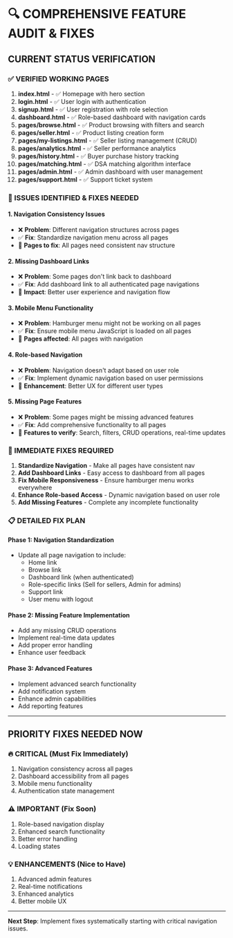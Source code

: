 # 🔍 **COMPREHENSIVE FEATURE AUDIT & FIXES**

## **CURRENT STATUS VERIFICATION**

### **✅ VERIFIED WORKING PAGES**
1. **index.html** - ✅ Homepage with hero section
2. **login.html** - ✅ User login with authentication
3. **signup.html** - ✅ User registration with role selection
4. **dashboard.html** - ✅ Role-based dashboard with navigation cards
5. **pages/browse.html** - ✅ Product browsing with filters and search
6. **pages/seller.html** - ✅ Product listing creation form
7. **pages/my-listings.html** - ✅ Seller listing management (CRUD)
8. **pages/analytics.html** - ✅ Seller performance analytics
9. **pages/history.html** - ✅ Buyer purchase history tracking
10. **pages/matching.html** - ✅ DSA matching algorithm interface
11. **pages/admin.html** - ✅ Admin dashboard with user management
12. **pages/support.html** - ✅ Support ticket system

### **🔧 ISSUES IDENTIFIED & FIXES NEEDED**

#### **1. Navigation Consistency Issues**
- ❌ **Problem**: Different navigation structures across pages
- ✅ **Fix**: Standardize navigation menu across all pages
- 🎯 **Pages to fix**: All pages need consistent nav structure

#### **2. Missing Dashboard Links**
- ❌ **Problem**: Some pages don't link back to dashboard
- ✅ **Fix**: Add dashboard link to all authenticated page navigations
- 🎯 **Impact**: Better user experience and navigation flow

#### **3. Mobile Menu Functionality**
- ❌ **Problem**: Hamburger menu might not be working on all pages
- ✅ **Fix**: Ensure mobile menu JavaScript is loaded on all pages
- 🎯 **Pages affected**: All pages with navigation

#### **4. Role-based Navigation**
- ❌ **Problem**: Navigation doesn't adapt based on user role
- ✅ **Fix**: Implement dynamic navigation based on user permissions
- 🎯 **Enhancement**: Better UX for different user types

#### **5. Missing Page Features**
- ❌ **Problem**: Some pages might be missing advanced features
- ✅ **Fix**: Add comprehensive functionality to all pages
- 🎯 **Features to verify**: Search, filters, CRUD operations, real-time updates

### **🚀 IMMEDIATE FIXES REQUIRED**

1. **Standardize Navigation** - Make all pages have consistent nav
2. **Add Dashboard Links** - Easy access to dashboard from all pages  
3. **Fix Mobile Responsiveness** - Ensure hamburger menu works everywhere
4. **Enhance Role-based Access** - Dynamic navigation based on user role
5. **Add Missing Features** - Complete any incomplete functionality

### **📋 DETAILED FIX PLAN**

#### **Phase 1: Navigation Standardization**
- Update all page navigation to include:
  - Home link
  - Browse link  
  - Dashboard link (when authenticated)
  - Role-specific links (Sell for sellers, Admin for admins)
  - Support link
  - User menu with logout

#### **Phase 2: Missing Feature Implementation**
- Add any missing CRUD operations
- Implement real-time data updates
- Add proper error handling
- Enhance user feedback

#### **Phase 3: Advanced Features**
- Implement advanced search functionality
- Add notification system
- Enhance admin capabilities
- Add reporting features

---

## **PRIORITY FIXES NEEDED NOW**

### **🔥 CRITICAL (Must Fix Immediately)**
1. Navigation consistency across all pages
2. Dashboard accessibility from all pages
3. Mobile menu functionality
4. Authentication state management

### **⚠️ IMPORTANT (Fix Soon)**
1. Role-based navigation display
2. Enhanced search functionality
3. Better error handling
4. Loading states

### **💡 ENHANCEMENTS (Nice to Have)**
1. Advanced admin features
2. Real-time notifications
3. Enhanced analytics
4. Better mobile UX

---

**Next Step**: Implement fixes systematically starting with critical navigation issues.